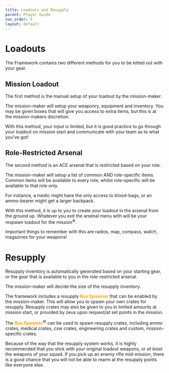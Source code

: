 ```yaml
---
title: Loadouts and Resupply        
parent: Player Guide
nav_order: 5
layout: default
---
```


# Loadouts

The Framework contains two different methods for you to be kitted out with your gear.

## Mission Loadout

The first method is the manual setup of your loadout by the mission-maker.

The mission-maker will setup your weaponry, equipment and inventory. You may be given boxes that will give you access to extra items, but this is at the mission-makers discretion.

With this method, your input is limited, but it is good practice to go through your loadout on mission start and communicate with your team as to what you've got!


## Role-Restricted Arsenal

The second method is an ACE arsenal that is restricted based on your role.

The mission-maker will setup a list of common AND role-specific items. Common items will be available to every role, whilst role-specific will be available to that role only.

For instance, a medic might have the only access to blood-bags, or an ammo-bearer might get a larger backpack.

With this method, it is up to you to create your loadout in the arsenal from the ground up. Whatever you exit the arsenal menu with will be your respawn loadout for the mission<sup>⚙️</sup>.

Important things to remember with this are radios, map, compass, watch, magazines for your weapons!


# Resupply

Resupply inventory is automatically generated based on your starting gear, or the gear that is available to you in the role-restricted arsenal.

The mission-maker will decide the size of the resupply inventory.

The framework includes a resupply <span style="color: orange; font-weight: bold;">Box Spawner</span> that can be enabled by the mission-maker. This will allow you to spawn your own crates for resupply. Resupply crates may also be given to you in limited amounts at mission start, or provided by zeus upon request/at set points in the mission.

The <span style="color: orange; font-weight: bold;">Box Spawner</span><sup>⚙️</sup> can be used to spawn resupply crates, including ammo crates, medical crates, csw crates, engineering crates and custom, mission-specific crates.

Because of the way that the resupply system works, it is highly recommended that you stick with your original loadout weapons, or <i>at least</i> the weapons of your squad. If you pick up an enemy rifle mid-mission, there is a good chance that you will not be able to rearm at the resupply points like everyone else.
